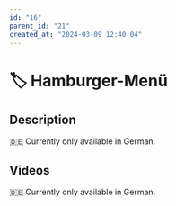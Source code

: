 ```yaml
---
id: "16"
parent_id: "21"
created_at: "2024-03-09 12:40:04"
---
```


# 🏷️ Hamburger-Menü

## Description

🇩🇪 Currently only available in German.

## Videos

🇩🇪 Currently only available in German.
